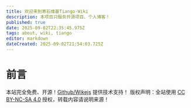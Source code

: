 ```yaml
---
title: 欢迎来到寒石维基Tiango-Wiki
description: 本项目只服务开源项目、个人博客！
published: true
date: 2025-09-02T22:35:45.975Z
tags: about, wiki, tiango
editor: markdown
dateCreated: 2025-09-02T21:54:03.725Z
---
```


# 前言
本站完全免费、开源！[Github/Wikejs](https://github.com/Requarks/wiki) 提供技术支持！
版权声明：全站使用 [CC BY-NC-SA 4.0](https://creativecommons.org/licenses/by-nc-sa/4.0/) 授权，转载内容请说明来源！

